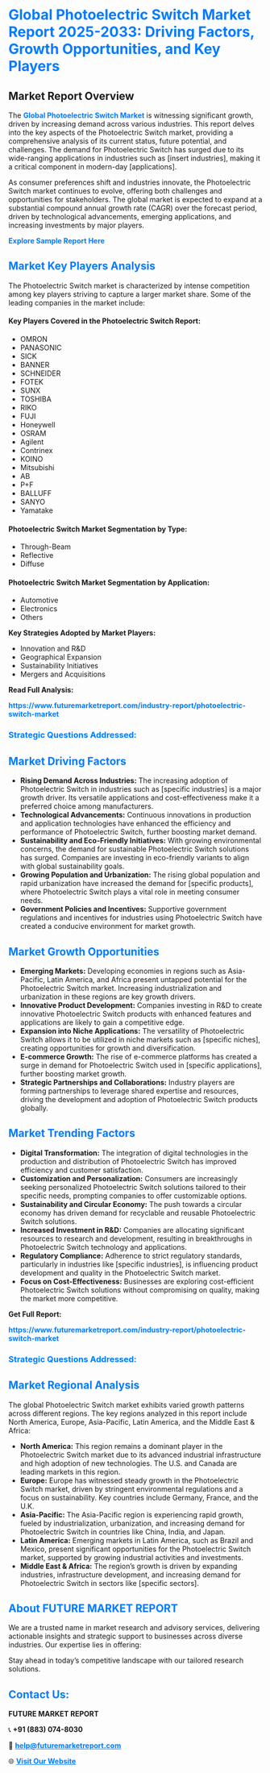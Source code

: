 <h1 style="color: #007BFF;">Global Photoelectric Switch Market Report 2025-2033: Driving Factors, Growth Opportunities, and Key Players</h1>

<section id="overview">
<h2>Market Report Overview</h2>
<p>The <a href="https://www.futuremarketreport.com/industry-report/photoelectric-switch-market" style="color: #007BFF; text-decoration: none;"><strong>Global Photoelectric Switch Market</strong></a> is witnessing significant growth, driven by increasing demand across various industries. This report delves into the key aspects of the Photoelectric Switch market, providing a comprehensive analysis of its current status, future potential, and challenges. The demand for Photoelectric Switch has surged due to its wide-ranging applications in industries such as [insert industries], making it a critical component in modern-day [applications].</p>
<p>As consumer preferences shift and industries innovate, the Photoelectric Switch market continues to evolve, offering both challenges and opportunities for stakeholders. The global market is expected to expand at a substantial compound annual growth rate (CAGR) over the forecast period, driven by technological advancements, emerging applications, and increasing investments by major players.</p>
</section>

<section id="overview">
<p><a href="https://www.futuremarketreport.com/request-sample/reportId=53250" style="color: #007BFF; text-decoration: none;"><strong>Explore Sample Report Here</strong></a></p>
</section>

<section id="key-players">
<h2 style="color: #007BFF;">Market Key Players Analysis</h2>
<p>The Photoelectric Switch market is characterized by intense competition among key players striving to capture a larger market share. Some of the leading companies in the market include:</p>
<h4>Key Players Covered in the Photoelectric Switch Report:</h4>
<ul><li>OMRON</li><li>PANASONIC</li><li>SICK</li><li>BANNER</li><li>SCHNEIDER</li><li>FOTEK</li><li>SUNX</li><li>TOSHIBA</li><li>RIKO</li><li>FUJI</li><li>Honeywell</li><li>OSRAM</li><li>Agilent</li><li>Contrinex</li><li>KOINO</li><li>Mitsubishi</li><li>AB</li><li>P+F</li><li>BALLUFF</li><li>SANYO</li><li>Yamatake</li></ul>
<h4>Photoelectric Switch Market Segmentation by Type:</h4>
<ul><li>Through-Beam</li><li>Reflective</li><li>Diffuse</li></ul>

<h4>Photoelectric Switch Market Segmentation by Application:</h4>
<ul><li>Automotive</li><li>Electronics</li><li>Others</li></ul>
<p><strong>Key Strategies Adopted by Market Players:</strong></p>
<ul>
<li>Innovation and R&D</li>
<li>Geographical Expansion</li>
<li>Sustainability Initiatives</li>
<li>Mergers and Acquisitions</li>
</ul>
</section>

<section>
<p><strong>Read Full Analysis: </strong></p><a href="https://www.futuremarketreport.com/industry-report/photoelectric-switch-market" style="color: #007BFF; text-decoration: none;"><strong>https://www.futuremarketreport.com/industry-report/photoelectric-switch-market</strong></a>
<h3 style="color: #007BFF;">Strategic Questions Addressed:</h3>
</section>

<section id="driving-factors">
<h2 style="color: #007BFF;">Market Driving Factors</h2>
<ul>
<li><strong>Rising Demand Across Industries:</strong> The increasing adoption of Photoelectric Switch in industries such as [specific industries] is a major growth driver. Its versatile applications and cost-effectiveness make it a preferred choice among manufacturers.</li>
<li><strong>Technological Advancements:</strong> Continuous innovations in production and application technologies have enhanced the efficiency and performance of Photoelectric Switch, further boosting market demand.</li>
<li><strong>Sustainability and Eco-Friendly Initiatives:</strong> With growing environmental concerns, the demand for sustainable Photoelectric Switch solutions has surged. Companies are investing in eco-friendly variants to align with global sustainability goals.</li>
<li><strong>Growing Population and Urbanization:</strong> The rising global population and rapid urbanization have increased the demand for [specific products], where Photoelectric Switch plays a vital role in meeting consumer needs.</li>
<li><strong>Government Policies and Incentives:</strong> Supportive government regulations and incentives for industries using Photoelectric Switch have created a conducive environment for market growth.</li>
</ul>
</section>

<section id="growth-opportunities">
<h2 style="color: #007BFF;">Market Growth Opportunities</h2>
<ul>
<li><strong>Emerging Markets:</strong> Developing economies in regions such as Asia-Pacific, Latin America, and Africa present untapped potential for the Photoelectric Switch market. Increasing industrialization and urbanization in these regions are key growth drivers.</li>
<li><strong>Innovative Product Development:</strong> Companies investing in R&D to create innovative Photoelectric Switch products with enhanced features and applications are likely to gain a competitive edge.</li>
<li><strong>Expansion into Niche Applications:</strong> The versatility of Photoelectric Switch allows it to be utilized in niche markets such as [specific niches], creating opportunities for growth and diversification.</li>
<li><strong>E-commerce Growth:</strong> The rise of e-commerce platforms has created a surge in demand for Photoelectric Switch used in [specific applications], further boosting market growth.</li>
<li><strong>Strategic Partnerships and Collaborations:</strong> Industry players are forming partnerships to leverage shared expertise and resources, driving the development and adoption of Photoelectric Switch products globally.</li>
</ul>
</section>

<section id="trending-factors">
<h2 style="color: #007BFF;">Market Trending Factors</h2>
<ul>
<li><strong>Digital Transformation:</strong> The integration of digital technologies in the production and distribution of Photoelectric Switch has improved efficiency and customer satisfaction.</li>
<li><strong>Customization and Personalization:</strong> Consumers are increasingly seeking personalized Photoelectric Switch solutions tailored to their specific needs, prompting companies to offer customizable options.</li>
<li><strong>Sustainability and Circular Economy:</strong> The push towards a circular economy has driven demand for recyclable and reusable Photoelectric Switch solutions.</li>
<li><strong>Increased Investment in R&D:</strong> Companies are allocating significant resources to research and development, resulting in breakthroughs in Photoelectric Switch technology and applications.</li>
<li><strong>Regulatory Compliance:</strong> Adherence to strict regulatory standards, particularly in industries like [specific industries], is influencing product development and quality in the Photoelectric Switch market.</li>
<li><strong>Focus on Cost-Effectiveness:</strong> Businesses are exploring cost-efficient Photoelectric Switch solutions without compromising on quality, making the market more competitive.</li>
</ul>
</section>

<section>
<p><strong>Get Full Report: </strong></p><a href="https://www.futuremarketreport.com/industry-report/photoelectric-switch-market" style="color: #007BFF; text-decoration: none;"><strong>https://www.futuremarketreport.com/industry-report/photoelectric-switch-market</strong></a>
<h3 style="color: #007BFF;">Strategic Questions Addressed:</h3>
</section>


<section id="regional-analysis">
<h2 style="color: #007BFF;">Market Regional Analysis</h2>
<p>The global Photoelectric Switch market exhibits varied growth patterns across different regions. The key regions analyzed in this report include North America, Europe, Asia-Pacific, Latin America, and the Middle East & Africa:</p>
<ul>
<li><strong>North America:</strong> This region remains a dominant player in the Photoelectric Switch market due to its advanced industrial infrastructure and high adoption of new technologies. The U.S. and Canada are leading markets in this region.</li>
<li><strong>Europe:</strong> Europe has witnessed steady growth in the Photoelectric Switch market, driven by stringent environmental regulations and a focus on sustainability. Key countries include Germany, France, and the U.K.</li>
<li><strong>Asia-Pacific:</strong> The Asia-Pacific region is experiencing rapid growth, fueled by industrialization, urbanization, and increasing demand for Photoelectric Switch in countries like China, India, and Japan.</li>
<li><strong>Latin America:</strong> Emerging markets in Latin America, such as Brazil and Mexico, present significant opportunities for the Photoelectric Switch market, supported by growing industrial activities and investments.</li>
<li><strong>Middle East & Africa:</strong> The region’s growth is driven by expanding industries, infrastructure development, and increasing demand for Photoelectric Switch in sectors like [specific sectors].</li>
</ul>
</section>

<footer>
<h2 style="color: #007BFF;">About FUTURE MARKET REPORT</h2>
<p>We are a trusted name in market research and advisory services, delivering actionable insights and strategic support to businesses across diverse industries. Our expertise lies in offering:</p>

<p>Stay ahead in today’s competitive landscape with our tailored research solutions.</p>

<h2 style="color: #007BFF;">Contact Us:</h2>
<p><strong>FUTURE MARKET REPORT</strong></p>
<p>📞 <strong>+91 (883) 074-8030</strong></p>
<p>📧 <strong><a href="mailto:help@futuremarketreport.com" style="color: #007BFF;">help@futuremarketreport.com</a></strong></p>
<p>🌐 <strong><a href="https://www.futuremarketreport.com/" style="color: #007BFF;">Visit Our Website</a></strong></p>
</footer>